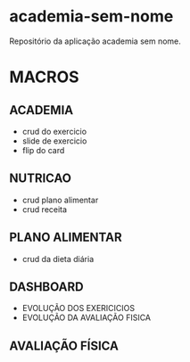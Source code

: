 # academia-sem-nome
Repositório da aplicação academia sem nome.

# MACROS

## ACADEMIA

- crud do exercicio
- slide de exercicio
- flip do card

## NUTRICAO
- crud plano alimentar
- crud receita

## PLANO ALIMENTAR

- crud da dieta diária

## DASHBOARD
- EVOLUÇÃO DOS EXERICICIOS
- EVOLUÇÃO DA AVALIAÇÃO FISICA

## AVALIAÇÃO FÍSICA
